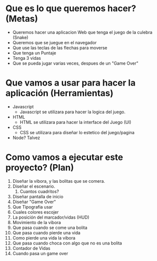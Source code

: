 
# Que es lo que queremos hacer? (Metas)

- Queremos hacer una aplicacion Web que tenga el juego de la culebra (Snake)
- Queremos que se juegue en el navegador
- Que use las teclas de las flechas para moverse
- Que tenga un Puntaje
- Tenga 3 vidas
- Que se pueda jugar varias veces, despues de un "Game Over"

# Que vamos a usar para hacer la aplicación (Herramientas)

- Javascript
  - Javascript se utilizara para hacer la logica del juego.
- HTML
  - HTML se utilizara para hacer la interface del Juego (UI)
- CSS
  - CSS se utilizara para diseñar lo estetico del juego/pagina
- Node? Talvez

# Como vamos a ejecutar este proyecto? (Plan)

1. Diseñar la vibora, y las bolitas que se comera.
2. Diseñar el escenario.
   1. Cuantos cuadritos?
3. Diseñar pantalla de inicio
4. Diseñar "Game Over"
5. Que Tipografia usar
6. Cuales colores escojer
7. La posición del marcador/vidas (HUD)
8. Movimiento de la vibora
9.  Que pasa cuando se come una bolita
10. Que pasa cuando pierde una vida
11. Como pierde una vida la vibora
12. Que pasa cuando choca con algo que no es una bolita
13. Contador de Vidas
14. Cuando pasa un game over
